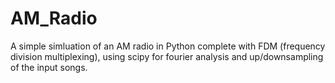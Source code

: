 # AM_Radio

A simple simluation of an AM radio in Python complete with FDM (frequency division multiplexing),
using scipy for fourier analysis and up/downsampling of the input songs.
